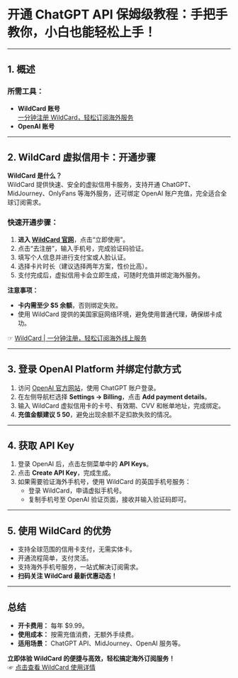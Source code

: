 # 开通 ChatGPT API 保姆级教程：手把手教你，小白也能轻松上手！

---


## 1. 概述

### 所需工具：

- **WildCard 账号**  
  [一分钟注册 WildCard，轻松订阅海外服务](https://bit.ly/bewildcard)
- **OpenAI 账号**  

---

## 2. WildCard 虚拟信用卡：开通步骤

**WildCard 是什么？**  
WildCard 提供快速、安全的虚拟信用卡服务，支持开通 ChatGPT、MidJourney、OnlyFans 等海外服务，还可绑定 OpenAI 账户充值，完全适合全球订阅需求。

### 快速开通步骤：

1. **进入 [WildCard 官网](https://bit.ly/bewildcard)**，点击“立即使用”。
2. 点击“去注册”，输入手机号，完成验证码验证。
3. 填写个人信息并进行支付宝或人脸认证。
4. 选择卡片时长（建议选择两年方案，性价比高）。
5. 支付完成后，虚拟信用卡会立即生成，可随时充值并绑定海外服务。

**注意事项：**
- **卡内需至少 $5 余额**，否则绑定失败。
- 使用 WildCard 提供的美国家庭网络环境，避免使用普通代理，确保绑卡成功。

☞  [WildCard | 一分钟注册，轻松订阅海外线上服务](https://bit.ly/bewildcard)

---

## 3. 登录 OpenAI Platform 并绑定付款方式

1. 访问 [OpenAI 官方网站](https://platform.openai.com/)，使用 ChatGPT 账户登录。
2. 在左侧导航栏选择 **Settings -> Billing**，点击 **Add payment details**。
3. 输入 WildCard 虚拟信用卡的卡号、有效期、CVV 和帐单地址，完成绑定。
4. **充值金额建议 $5~$50**，避免出现余额不足扣款失败的情况。

---

## 4. 获取 API Key

1. 登录 OpenAI 后，点击左侧菜单中的 **API Keys**。
2. 点击 **Create API Key**，完成生成。
3. 如果需要验证海外手机号，使用 WildCard 的英国手机号服务：
   - 登录 WildCard，申请虚拟手机号。
   - 复制手机号至 OpenAI 验证页面，接收并输入验证码即可。

---

## 5. 使用 WildCard 的优势

- 支持全球范围的信用卡支付，无需实体卡。
- 开通流程简单，支付灵活。
- 支持海外手机号服务，一站式解决订阅需求。
- **扫码关注 WildCard 最新优惠动态！**

---

## 总结

- **开卡费用：** 每年 $9.99。
- **使用成本：** 按需充值消费，无额外手续费。
- **适用场景：** ChatGPT API、MidJourney、OpenAI 服务等。

**立即体验 WildCard 的便捷与高效，轻松搞定海外订阅服务！**  
☞  [点击查看 WildCard 使用详情](https://bit.ly/bewildcard)

